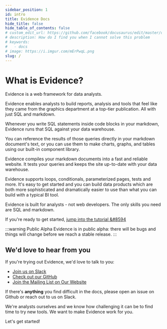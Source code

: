 ```yaml
---
sidebar_position: 1
id: intro
title: Evidence Docs
hide_title: false
hide_table_of_contents: false
# custom_edit_url: https://github.com/facebook/docusaurus/edit/master/docs/api-doc-markdown.md
# description: How do I find you when I cannot solve this problem
# keywords:
#   - docs
# image: https://i.imgur.com/mErPwqL.png
slug: /
---
```


# What is Evidence?
Evidence is a web framework for data analysts.

Evidence enables analysts to build reports, analysis and tools that feel like they came from the graphics department at a top-tier publication. All with just SQL and markdown.

Whenever you write SQL statements inside code blocks in your markdown, Evidence runs that SQL against your data warehouse.

You can reference the results of those queries directly in your markdown document's text, or you can use them to make charts, graphs, and tables using our built-in component library.

Evidence compiles your markdown documents into a fast and reliable website. It tests your queries and keeps the site up-to-date with your data warehouse.

Evidence supports loops, conditionals, parameterized pages, tests and more. It's easy to get started and you can build data products which are both more sophisticated and dramatically easier to use than what you can build with a typical BI tool.

Evidence is built for analysts - not web developers. The only skills you need are SQL and markdown.

If you're ready to get started, [jump into the tutorial &#8594](/getting-started/get-started)

:::warning Public Alpha
Evidence is in public alpha: there will be bugs and things will change before we reach a stable release.
:::

<h2>We'd love to hear from you</h2>

If you're trying out Evidence, we'd love to talk to you:
* [Join us on Slack](https://evidencedev.slack.com/join/shared_invite/zt-qliah5tz-THIzMChvRn~lBA7EHFPXaA#/shared-invite/email)
* [Check out our GitHub](https://github.com/evidence-dev)
* [Join the Mailing List on Our Website](https://evidence.dev)

If there's **anything** you find difficult in the docs, please open an issue on Github or reach out to us on Slack.

We're analysts ourselves and we know how challenging it can be to find time to try new tools. We want to make Evidence work for you.

Let's get started!

